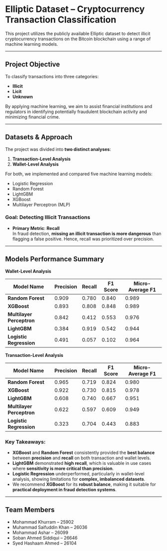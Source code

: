 # Elliptic Dataset – Cryptocurrency Transaction Classification

This project utilizes the publicly available Elliptic dataset to detect illicit cryptocurrency transactions on the Bitcoin blockchain using a range of machine learning models.

---

## Project Objective

To classify transactions into three categories:
- **Illicit**
- **Licit**
- **Unknown**

By applying machine learning, we aim to assist financial institutions and regulators in identifying potentially fraudulent blockchain activity and minimizing financial crime.

---

## Datasets & Approach

The project was divided into **two distinct analyses**:

1. **Transaction-Level Analysis**  
2. **Wallet-Level Analysis**  

For both, we implemented and compared five machine learning models:
- Logistic Regression  
- Random Forest  
- LightGBM  
- XGBoost  
- Multilayer Perceptron (MLP)

### Goal: Detecting Illicit Transactions

- **Primary Metric**: **Recall**  
  In fraud detection, **missing an illicit transaction is more dangerous** than flagging a false positive. Hence, recall was prioritized over precision.

---

## Models Performance Summary

**Wallet-Level Analysis**

| Model Name                | Precision | Recall | F1 Score | Micro-Average F1 |
| ------------------------- | --------- | ------ | -------- | ---------------- |
| **Random Forest**         | 0.909     | 0.780  | 0.840    | 0.989            |
| **XGBoost**               | 0.893     | 0.808  | 0.848    | 0.989            |
| **Multilayer Perceptron** | 0.842     | 0.412  | 0.553    | 0.976            |
| **LightGBM**              | 0.384     | 0.919  | 0.542    | 0.944            |
| **Logistic Regression**   | 0.491     | 0.057  | 0.102    | 0.964            |

**Transaction-Level Analysis**

| Model Name                | Precision | Recall | F1 Score | Micro-Average F1 |
| ------------------------- | --------- | ------ | -------- | ---------------- |
| **Random Forest**         | 0.965     | 0.719  | 0.824    | 0.980            |
| **XGBoost**               | 0.922     | 0.730  | 0.815    | 0.978            |
| **LightGBM**              | 0.608     | 0.740  | 0.667    | 0.951            |
| **Multilayer Perceptron** | 0.622     | 0.597  | 0.609    | 0.949            |
| **Logistic Regression**   | 0.323     | 0.704  | 0.443    | 0.883            |




### Key Takeaways:

- **XGBoost** and **Random Forest** consistently provided the **best balance** between **precision** and **recall** on both transaction and wallet levels.
- **LightGBM** demonstrated **high recall**, which is valuable in use cases where **sensitivity is more critical than precision**.
- **Logistic Regression** underperformed, particularly in wallet-level analysis, showing limitations for **complex, imbalanced datasets**.
- We recommend **XGBoost** for its **robust balance**, making it suitable for **practical deployment in fraud detection systems**.

---

## Team Members

- Mohammad Khurram – 25902  
- Muhammad Saifuddin Khan – 26036  
- Mohammad Ashar – 26099  
- Soban Ahmed Siddiqui – 26646  
- Syed Hashaam Ahmed – 26104  

